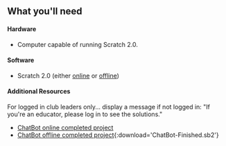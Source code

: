 ## What you'll need

#### Hardware

+ Computer capable of running Scratch 2.0.

#### Software

+ Scratch 2.0 (either [online](https://scratch.mit.edu/projects/editor/) or [offline](https://scratch.mit.edu/scratch2download/))

#### Additional Resources

For logged in club leaders only... display a message if not logged in:
    "If you're an educator, please log in to see the solutions."

+ [ChatBot online completed project](http://scratch.mit.edu/projects/26762091/#editor)
+ [ChatBot offline completed project](resources/ChatBot-Finished.sb2){:download='ChatBot-Finished.sb2'}
